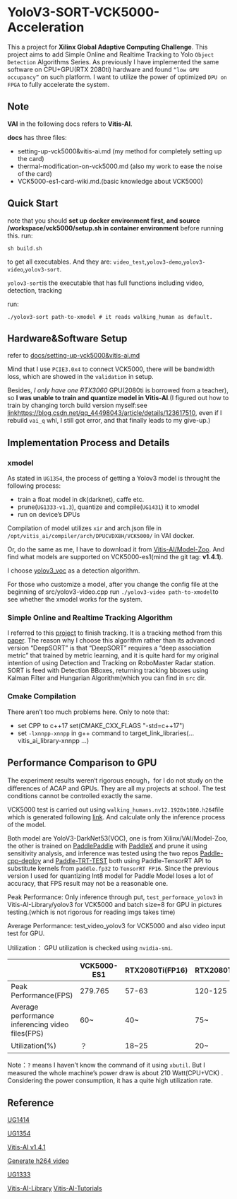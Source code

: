 # YoloV3-SORT-VCK5000-Acceleration

This a project for **Xilinx Global Adaptive Computing Challenge**.
This project aims to add Simple Online and Realtime Tracking to Yolo `Object Detection` Algorithms Series. As previously I have implemented the same software on CPU+GPU(RTX 2080ti) hardware and found `“low GPU occupancy”` on such platform. I want to utilize the power of optimized `DPU on FPGA` to fully accelerate the system.

## Note

**VAI** in the following docs refers to **Vitis-AI**.

**docs** has three files: 
- setting-up-vck5000&vitis-ai.md (my method for completely setting up the card)
- thermal-modification-on-vck5000.md (also my work to ease the noise of the card)
- VCK5000-es1-card-wiki.md.(basic knowledge about VCK5000)

## Quick Start

note that you should **set up docker environment first, and source /workspace/vck5000/setup.sh in container environment** before running this.
run:

```shell
sh build.sh
```

to get all executables. And they are: `video_test`,`yolov3-demo`,`yolov3-video`,`yolov3-sort`.

`yolov3-sort`is the executable that has full functions including video, detection, tracking

run:

```shell
./yolov3-sort path-to-xmodel # it reads walking_human as default.
```



## Hardware&Software Setup

refer to [docs/setting-up-vck5000&vitis-ai.md](docs/setting-up-vck5000&vitis-ai.md)

Mind that I use `PCIE3.0x4` to connect VCK5000, there will be bandwidth loss, which are showed in the `validation` in setup. 

Besides, *I only have one RTX3060* GPU(2080ti is borrowed from a teacher), so **I was unable to train and quantize model in Vitis-AI**.(I figured out how to train by changing torch build version myself:see [link]()https://blog.csdn.net/qq_44498043/article/details/123617510, even if I rebuild `vai_q` whl, I still got error, and that finally leads to my give-up.)

## Implementation Process and Details

### xmodel

As stated in `UG1354`, the process of getting a Yolov3 model is throught the following process:

- train a float model in dk(darknet), caffe etc.
- prune(`UG1333-v1.3`), quantize and compile(`UG1431`) it to xmodel
- run on device’s DPUs

Compilation of model utilizes `xir` and arch.json file in `/opt/vitis_ai/compiler/arch/DPUCVDX8H/VCK5000/` in VAI docker.

Or, do the same as me, I have to download it from [Vitis-AI/Model-Zoo](https://github.com/Xilinx/Vitis-AI/tree/1.4.1/models/AI-Model-Zoo/model-list). And find what models are supported on VCK5000-es1(mind the git tag: **v1.4.1**).

I choose [yolov3_voc](https://github.com/Xilinx/Vitis-AI/tree/1.4.1/models/AI-Model-Zoo/model-list/dk_yolov3_voc_416_416_65.42G_1.4) as a detection algorithm.

For those who customize a model, after you change the config file at the beginning of src/yolov3-video.cpp run `./yolov3-video path-to-xmodel`to see whether the xmodel works for the system.

### Simple Online and Realtime Tracking Algorithm

I referred to this [project](https://github.com/edwardnguyen1705/sort_cpp) to finish tracking. It is a tracking method from this [paper](https://arxiv.org/abs/1602.00763). The reason why I choose this algorithm rather than its advanced version “DeepSORT” is that “DeepSORT” requires a “deep association metric” that trained by metric learning, and it is quite hard for my original intention of using Detection and Tracking on RoboMaster Radar station. SORT is feed with Detection BBoxes, returning tracking bboxes using Kalman Filter and Hungarian Algorithm(which you can find in `src` dir.

### Cmake Compilation

There aren’t too much problems here. Only to note that:

- set CPP to c++17 set(CMAKE_CXX_FLAGS "-std=c++17")
- set `-lxnnpp-xnnpp` in g++ command to target_link_libraries(… vitis_ai_library-xnnpp …)

## Performance Comparison to GPU

The experiment results weren‘t rigorous enough，for I do not study on the differences of ACAP and GPUs. They are all my projects at school. The test conditions cannot be controlled exactly the same.

VCK5000 test is carried out using `walking_humans.nv12.1920x1080.h264`file which is generated following [link](https://www.hackster.io/AlbertaBeef/introducing-xilinx-kria-for-vision-ai-applications-819148). And calculate only the inference process of the model. 

Both model are YoloV3-DarkNet53(VOC), one is from Xilinx/VAI/Model-Zoo, the other is trained on [PaddlePaddle](https://github.com/PaddlePaddle/Paddle) with [PaddleX](https://github.com/PaddlePaddle/PaddleX) and prune it using sensitivity analysis, and inference was tested using the two repos [Paddle-cpp-deploy](https://github.com/jedibobo/Paddle-cpp-deploy) and [Paddle-TRT-TEST](https://github.com/jedibobo/Paddle-TRT-TEST) both using Paddle-TensorRT API to substitute kernels from `paddle.fp32` to `TensorRT FP16`. Since the previous version I used for quantizing Int8 model for Paddle Model loses a lot of accuracy, that FPS result may not be a reasonable one.

Peak Performance: Only inference through put, `test_performace_yolov3` in Vitis-AI-Library/yolov3 for VCK5000 and batch size=8 for GPU in pictures testing.(which is not rigorous for reading imgs takes time)

Average Performance: test_video_yolov3 for VCK5000 and also video input test for GPU.

Utilization： GPU utilization is checked using `nvidia-smi`.

|                                                  | VCK5000-ES1 | RTX2080Ti(FP16) | RTX2080Ti(INT8) |
| ------------------------------------------------ | ----------- | --------------- | --------------- |
| Peak Performance(FPS)                            | 279.765     | 57-63           | 120-125         |
| Average performance inferencing video files(FPS) | 60~         | 40~             | 75~             |
| Utilization(%)                                   | ？          | 18~25           | 20~             |

Note：`?` means I haven’t know the command of it using `xbutil`. But I measured the whole machine’s power draw is about 210 Watt(CPU+VCK) . Considering the power consumption, it has a quite high utilization rate.

## Reference
[UG1414](https://docs.xilinx.com/r/1.4.1-English/ug1414-vitis-ai/Vitis-AI-Overview)

[UG1354](https://docs.xilinx.com/r/1.4.1-English/ug1354-xilinx-ai-sdk/Introduction)

[Vitis-AI v1.4.1](https://github.com/Xilinx/Vitis-AI/tree/1.4.1)

[Generate h264 video](https://www.hackster.io/AlbertaBeef/introducing-xilinx-kria-for-vision-ai-applications-819148)

[UG1333](https://docs.xilinx.com/r/1.3-English/ug1333-ai-optimizer/Overview-and-Installation)

[Vitis-AI-Library](https://github.com/Xilinx/Vitis-AI/tree/1.4.1/demo/Vitis-AI-Library/samples)
[Vitis-AI-Tutorials](https://github.com/Xilinx/Vitis-AI-Tutorials)


